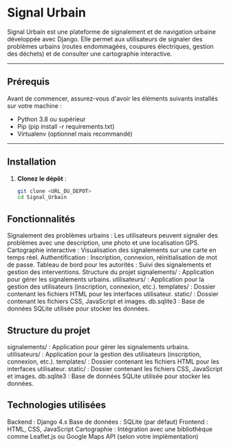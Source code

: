 # Signal Urbain

Signal Urbain est une plateforme de signalement et de navigation urbaine développée avec Django. Elle permet aux utilisateurs de signaler des problèmes urbains (routes endommagées, coupures électriques, gestion des déchets) et de consulter une cartographie interactive.

---

## **Prérequis**

Avant de commencer, assurez-vous d'avoir les éléments suivants installés sur votre machine :
- Python 3.8 ou supérieur
- Pip (pip install -r requirements.txt)
- Virtualenv (optionnel mais recommandé)

---

## **Installation**

1. **Clonez le dépôt** :
   ```bash
   git clone <URL_DU_DEPOT>
   cd Signal_Urbain

## Fonctionnalités
Signalement des problèmes urbains : Les utilisateurs peuvent signaler des problèmes avec une description, une photo et une localisation GPS.
Cartographie interactive : Visualisation des signalements sur une carte en temps réel.
Authentification : Inscription, connexion, réinitialisation de mot de passe.
Tableau de bord pour les autorités : Suivi des signalements et gestion des interventions.
Structure du projet
signalements/ : Application pour gérer les signalements urbains.
utilisateurs/ : Application pour la gestion des utilisateurs (inscription, connexion, etc.).
templates/ : Dossier contenant les fichiers HTML pour les interfaces utilisateur.
static/ : Dossier contenant les fichiers CSS, JavaScript et images.
db.sqlite3 : Base de données SQLite utilisée pour stocker les données.

## Structure du projet
signalements/ : Application pour gérer les signalements urbains.
utilisateurs/ : Application pour la gestion des utilisateurs (inscription, connexion, etc.).
templates/ : Dossier contenant les fichiers HTML pour les interfaces utilisateur.
static/ : Dossier contenant les fichiers CSS, JavaScript et images.
db.sqlite3 : Base de données SQLite utilisée pour stocker les données.

## Technologies utilisées
Backend : Django 4.x
Base de données : SQLite (par défaut)
Frontend : HTML, CSS, JavaScript
Cartographie : Intégration avec une bibliothèque comme Leaflet.js ou Google Maps API (selon votre implémentation)